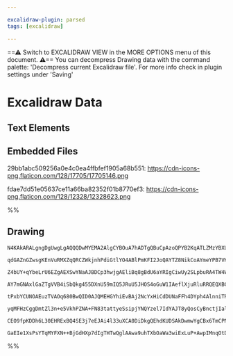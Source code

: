 ```yaml
---

excalidraw-plugin: parsed
tags: [excalidraw]

---
```

==⚠  Switch to EXCALIDRAW VIEW in the MORE OPTIONS menu of this document. ⚠== You can decompress Drawing data with the command palette: 'Decompress current Excalidraw file'. For more info check in plugin settings under 'Saving'


# Excalidraw Data

## Text Elements
## Embedded Files
29bb1abc509256a0e4c0ea4ffbfef1905a68b551: https://cdn-icons-png.flaticon.com/128/17705/17705146.png

fdae7dd51e05637ce11a66ba82352f01b8770ef3: https://cdn-icons-png.flaticon.com/128/12328/12328623.png

%%
## Drawing
```compressed-json
N4KAkARALgngDgUwgLgAQQQDwMYEMA2AlgCYBOuA7hADTgQBuCpAzoQPYB2KqATLZMzYBXUtiRoIACyhQ4zZAHoFAc0JRJQgEYA6bGwC2CgF7N6hbEcK4OCtptbErHALRY8RMpWdx8Q1TdIEfARcZgRmBShcZQUebQBGOIAWGjoghH0EDihmbgBtcDBQMBKIEm4IAFUoAHkAcSEkgGsAKVSSyFhECsJ9aKR+UsxuZwBOAHZtAFZByBgR+IAOSanF

qdGAZnGZwsgKEnVuRMXZqQRCZWkjnhPdiGtlYO4ABlPmKFI2JoQAYTZ8NikCoAYmeYPB7VKmlw2Cayk+Qg4xD+AKBEg+1mYcFwgWykMgADNCPh8ABlWBPCSSGEaQL4iDvT7fADqB0kRzeHy+CHJMEp6EEHnpCMuHHCuTQ8VObGx2DU80lYNOCKRYuYEtQHCEJLeCAQxG4ADYtotbh0GExWJwjWbSowWOwOAA5Thia7jcbLRJTJKnIRwYi4KD6o7b

Z4bUY+qYbeLrU6EZgAEXSwYNaAJBDCp3hwjgAEliBq8gBdU6aYRIgCiwUy2SLpbuRA4TW4Wp1jbYsJD6czCFOROCBYqPFGmk08VwmmwU2eox4U0NuGeCCS2GXuCSBIJmgJCAJ8VGzymuENi00Uym8XpzHc4lQBQ6YCluyfuwb5sISKwFSX9IJ5EyIc0DbfBOSDIQNQgRAkU/ZR6WwT44FbbV8EKABfQZilKcoJB+ABZABNAANRYahJekujvMo+mU

AY7mGNAxlGaZTgVVB4iSbQkg455DXnU59mIQ5JRuU5JHOS4oGuW1IAeflXjuRluRRQEQXBCEyxhOEVWRf5VPRcgOCxHEsik/tiTJCkqOpbBaTo80lJZNkOUUrlvl5fkGX+cplWEUVxRc80ZRheUjiVO4dLVDUQN1btUEWOcllOe0rS4NBo2Sy1HRdDg3TQLYOJ4cZRkPP0AyDOL4jDCMfUPDYkl9O4E2TYJU24DN8CzO4c39At6zLCtiGrDJTP6x

tPxbYCUNOAEuzTVAOq680BwQID0AJQMEHGYhiEvBAj2NcYxHiCdDUNaFFh4DYph4AlnniTRlnGZcCQ2a9b3yF9n0feI33jL8GPQXAr37ADVvmmLXPAyDoMcDg4NOBCZWQkl0PAd97jgOByQq7gsOgcTMgqIhJMhBhCAQCgACEtJ6pEVLRdBgS3FmCTJ7ARFxKA82DfRySZX49MZiBgXiBAxbF9nOdMnmMhp2E6d01EKgxIzsS5qXSC52X9AAMQsj

yqMFHzCggDmtZl3n+e5VkhPZNA+FN83tattyeSsipjYNQYzel7IdYAJT8yQosCyBnctjIallULFQU0oI/93ndc4KBddwfRiTYnYE797nk9T0lCCMO8eHj8O851gAVLAoAAQRJtL0GCAkzKdyvXZxeutbYChxNwCHpvbi2k4ySskTrnu+5Ceb7inzWXYySfPgoKv4ConSyZvT4SSI7giviFjTe3/58AI/eeDicYkmv3iwVWdYNltCAjDYAw8buegC

CEO9fpKDDh6L30EHRExBQ4SE3j7eEJAi4l33uXCA0DiDkgQEhdKUDSAkDwmwYgCBx6TmCPNRafZTZIIZh/c0VN/iz1IMoaEAAKHgVVqC8GYaw8YLDnjTAAJT0gDggZQ2ocQVFoQwq6rxeAbAkeIzhPCIDoR9onKA1tvjRygI6aKQ9Sj/gzggfhX5MHwwoaULIBC4ofB/ojIgaDUAWJIeaDgujuB2OlEIKATY7x2IUabOwAArBA2AcikkcXAbBuD8

GaEIe1XsPsYTqMYFXN++BjGdHXp7dIgTHTwQglAAwa9uhTXbOaWa3wiExLuP+AwpIMnqOtD2Tq9jSj4FCPXTJCSkko1Qv/cAADCTEnCHjNCIA0JAA===
```
%%
